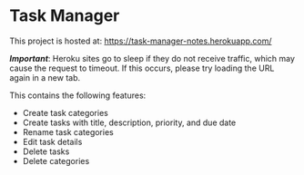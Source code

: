 # Task Manager
This project is hosted at: https://task-manager-notes.herokuapp.com/

**_Important_**: Heroku sites go to sleep if they do not receive traffic, which may cause the request to timeout. If this occurs, please try loading the URL again in a new tab.

This contains the following features:
  - Create task categories
  - Create tasks with title, description, priority, and due date
  - Rename task categories
  - Edit task details
  - Delete tasks
  - Delete categories
